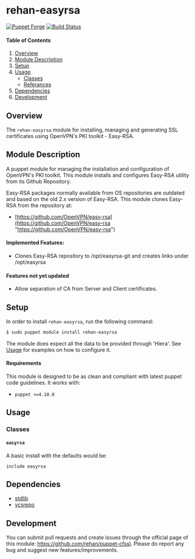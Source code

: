 # rehan-easyrsa

[![Puppet Forge](http://img.shields.io/puppetforge/v/rehan/easyrsa.svg)](https://forge.puppetlabs.com/rehan/easyrsa) [![Build Status](https://travis-ci.org/rehanone/puppet-easyrsa.svg?branch=master)](https://travis-ci.org/rehanone/puppet-easyrsa)

#### Table of Contents
1. [Overview](#overview)
2. [Module Description](#module-description)
3. [Setup](#setup)
4. [Usage](#usage)
    * [Classes](#classes)
    * [Referances](#referances)
5. [Dependencies](#dependencies)
6. [Development](#development)

## Overview
The `rehan-easyrsa` module for installing, managing and generating SSL certificates using OpenVPN's PKI toolkit - Easy-RSA.

## Module Description
A puppet module for managing the installation and configuration of OpenVPN's PKI toolkit. This module installs and 
configures Easy-RSA utility from its Github Repository.

Easy-RSA packages normally available from OS repositories are outdated and based on the old 2.x version of Easy-RSA. 
This module clones Easy-RSA from the repository at:

  - [https://github.com/OpenVPN/easy-rsa](https://github.com/OpenVPN/easy-rsa "https://github.com/OpenVPN/easy-rsa")

#### Implemented Features:
* Clones Easy-RSA repository to /opt/easyrsa-git and creates links under /opt/easyrsa

#### Features not yet updated
* Allow separation of CA from Server and Client certificates.

## Setup
In order to install `rehan-easyrsa`, run the following command:
```bash
$ sudo puppet module install rehan-easyrsa
```
The module does expect all the data to be provided through 'Hiera'. See [Usage](#usage) for examples on how to configure it.

#### Requirements
This module is designed to be as clean and compliant with latest puppet code guidelines. It works with:

  - `puppet >=4.10.0`

## Usage

### Classes

#### `easyrsa`

A basic install with the defaults would be:
```puppet
include easyrsa
```

## Dependencies

* [stdlib][1]
* [vcsrepo][2]

[1]:https://github.com/puppetlabs/puppetlabs-stdlib
[2]:https://github.com/puppetlabs/puppetlabs-vcsrepo

## Development

You can submit pull requests and create issues through the official page of this module: https://github.com/rehan/puppet-cfssl.
Please do report any bug and suggest new features/improvements.
